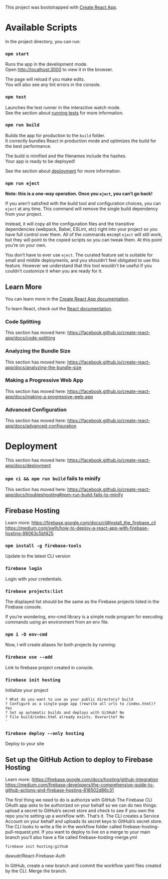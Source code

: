 This project was bootstrapped with [Create React App](https://github.com/facebook/create-react-app).

# Available Scripts

In the project directory, you can run:

### `npm start`

Runs the app in the development mode.<br />
Open [http://localhost:3000](http://localhost:3000) to view it in the browser.

The page will reload if you make edits.<br />
You will also see any lint errors in the console.

### `npm test`

Launches the test runner in the interactive watch mode.<br />
See the section about [running tests](https://facebook.github.io/create-react-app/docs/running-tests) for more information.

### `npm run build`

Builds the app for production to the `build` folder.<br />
It correctly bundles React in production mode and optimizes the build for the best performance.

The build is minified and the filenames include the hashes.<br />
Your app is ready to be deployed!

See the section about [deployment](https://facebook.github.io/create-react-app/docs/deployment) for more information.

### `npm run eject`

**Note: this is a one-way operation. Once you `eject`, you can’t go back!**

If you aren’t satisfied with the build tool and configuration choices, you can `eject` at any time. This command will remove the single build dependency from your project.

Instead, it will copy all the configuration files and the transitive dependencies (webpack, Babel, ESLint, etc) right into your project so you have full control over them. All of the commands except `eject` will still work, but they will point to the copied scripts so you can tweak them. At this point you’re on your own.

You don’t have to ever use `eject`. The curated feature set is suitable for small and middle deployments, and you shouldn’t feel obligated to use this feature. However we understand that this tool wouldn’t be useful if you couldn’t customize it when you are ready for it.

## Learn More

You can learn more in the [Create React App documentation](https://facebook.github.io/create-react-app/docs/getting-started).

To learn React, check out the [React documentation](https://reactjs.org/).

### Code Splitting

This section has moved here: https://facebook.github.io/create-react-app/docs/code-splitting

### Analyzing the Bundle Size

This section has moved here: https://facebook.github.io/create-react-app/docs/analyzing-the-bundle-size

### Making a Progressive Web App

This section has moved here: https://facebook.github.io/create-react-app/docs/making-a-progressive-web-app

### Advanced Configuration

This section has moved here: https://facebook.github.io/create-react-app/docs/advanced-configuration

# Deployment

This section has moved here: https://facebook.github.io/create-react-app/docs/deployment

### `npm ci && npm run build` fails to minify

This section has moved here: https://facebook.github.io/create-react-app/docs/troubleshooting#npm-run-build-fails-to-minify

## Firebase Hosting
Learn more: https://firebase.google.com/docs/cli#install_the_firebase_cli
https://medium.com/swlh/how-to-deploy-a-react-app-with-firebase-hosting-98063c5bf425

### `npm install -g firebase-tools`
Update to the latest CLI version

### `firebase login`
Login with your credentials.

### `firebase projects:list`
The displayed list should be the same as the Firebase projects listed in the Firebase console.

If you’re wondering, env-cmd library is a simple node program for executing commands using an environment from an env file.

### `npm i -D env-cmd`

Now, I will create aliases for both projects by running:

### `firebase use --add`
Link to firebase project created in console.

### `firebase init hosting`
Initialize your project

```
? What do you want to use as your public directory? build
? Configure as a single-page app (rewrite all urls to /index.html)? Yes
? Set up automatic builds and deploys with GitHub? No
? File build/index.html already exists. Overwrite? No
'
```


### `firebase deploy --only hosting`
Deploy to your site


## Set up the GitHub Action to deploy to Firebase Hosting
Learn more: (https://firebase.google.com/docs/hosting/github-integration
https://medium.com/firebase-developers/the-comprehensive-guide-to-github-actions-and-firebase-hosting-818502d86c31

The first thing we need to do is authorize with GitHub
The Firebase CLI OAuth app asks to be authorized on your behalf so we can do two things: upload a secret to GitHub’s secret store and check to see if you own the repo you’re setting up a workflow with. That’s it.
The CLI creates a Service Account on your behalf and uploads its secret keys to GitHub’s secret store.
The CLI looks to write a file in the workflow folder called firebase-hosting-pull-request.yml. If you want to deploy to live on a merge to your main branch you’ll also have a file called firebase-hosting-merge.yml

`firebase init hosting:github`

dawudr/React-Firebase-Auth


In GitHub, create a new branch and commit the workflow yaml files created by the CLI. Merge the branch.



